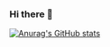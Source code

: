 ### Hi there 👋


[![Anurag's GitHub stats](https://github-readme-stats.vercel.app/api?username=Quakumei)](https://github.com/anuraghazra/github-readme-stats)

<!--
**Quakumei/Quakumei** is a ✨ _special_ ✨ repository because its `README.md` (this file) appears on your GitHub profile.

Here are some ideas to get you started:

- 🔭 I’m currently working on ...
- 🌱 I’m currently learning ...
- 👯 I’m looking to collaborate on ...
- 🤔 I’m looking for help with ...
- 💬 Ask me about ...
- 📫 How to reach me: ...
- 😄 Pronouns: ...
- ⚡ Fun fact: ...
-->
